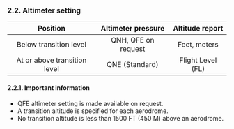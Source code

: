### 	2.2. Altimeter setting

|           Position           | Altimeter pressure  |  Altitude report  |
| :--------------------------: | :-----------------: | :---------------: |
|    Below transition level    | QNH, QFE on request |   Feet, meters    |
| At or above transition level |   QNE (Standard)    | Flight Level (FL) |

#### **2.2.1. Important information**

- QFE altimeter setting is made available on request.
- A transition altitude is specified for each aerodrome.
- No transition altitude is less than 1500 FT (450 M) above an aerodrome.
